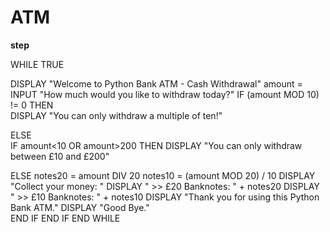 # ATM
  
  **step**
  
WHILE TRUE<br>
   
   DISPLAY "Welcome to Python Bank ATM - Cash Withdrawal"
   amount = INPUT "How much would you like to withdraw today?"
   IF (amount MOD 10) != 0 THEN<br>
      DISPLAY "You can only withdraw a multiple of ten!"
   
ELSE  
   IF amount<10 OR amount>200 THEN
    DISPLAY "You can only withdraw between £10 and £200"
      
  ELSE
         notes20 = amount DIV 20
         notes10 = (amount MOD 20) / 10
         DISPLAY "Collect your money: "
         DISPLAY "    >> £20 Banknotes: " + notes20
         DISPLAY "    >> £10 Banknotes: " + notes10
         DISPLAY "Thank you for using this Python Bank ATM."
         DISPLAY "Good Bye."<br>
      END IF
   END IF
  END WHILE

